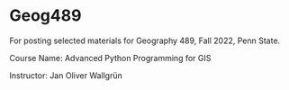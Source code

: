 # Geog489
  For posting selected materials for Geography 489, Fall 2022, Penn State.
  
  Course Name: Advanced Python Programming for GIS
  
  Instructor: Jan Oliver Wallgrün
